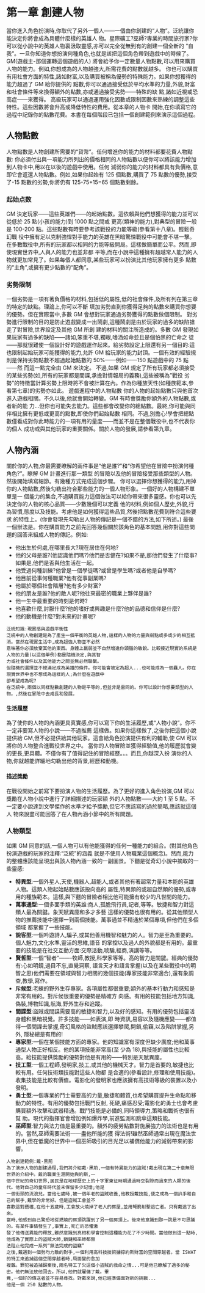 # 第一章 創建人物

當你進入角色扮演時,你取代了另外一個人——一個由你創建的“人物”。泛統讓你能決定你將會成為具體什麼樣的英雄人 物。星際礦工?巫師?專業的時間旅行家?你可以從小說中的英雄人物裏汲取靈感,亦可以完全從無到有的創建一個全新的 “自我”。一旦你知道你想扮演何種角色,也就是該把這個角色帶到遊戲中的時候了。GM\(遊戲主-那個運轉這個遊戲的人\) 將會給予你一定數量人物點數,可以用來購買人物的能力。例如,你想成為的人物越強大,所需花費的點數就越多。 你也可以購買有用社會方面的特性,諸如財富,以及購買被稱為優勢的特殊能力。如果你想獲得的能力超過了 GM 給你提供的 點數,你可以通過接受低於平均水準的力量,外貌,財富和社會條件等來換得額外的點數,亦或通過接受劣勢——特殊的缺 點,諸如近視或恐高症——來獲得。 高級玩家可以通過運用強化因數或限制因數來熟練的調整這些特性。這些因數將會升高或降低特性的費用。從本章的人物卡 開始,在你填寫它的過程中記錄你的點數花費。本書在每個階段已包括一個創建範例來演示這個過程。

## 人物點數

人物點數是人物創建所需要的“貨幣”。任何增進你的能力的材料都要花費人物點數: 你必須付出與一項能力所列出的價格相同的人物點數以便你可以將該能力增加到人物卡中,用以在以後的遊戲中使用。任何 減弱你的能力的材料都具有負價格,意即它會返還人物點數。例如,如果你起始有 125 個點數,購買了 75 點數的優勢,接受 了-15 點數的劣勢,你將仍有 125-75+15=65 個點數剩餘。

### 起始点数

GM 決定玩家——這些英雄們——的起始點數。這依賴與他們想獲得的能力並可以從低於 25 點\(小孩的能力\)到 1000 點之間或 更高\(類神的能力\),對典型的冒險一般是 100-200 點。這些點數有時要參考該戰役的力能等級\(參看第十八章\)。輕鬆奇幻戰 役中擁有足以克制強悍對手能力的英雄在黑暗驚悚戰役中可能會不堪一擊。 在多數戰役中,所有的玩家都以相同的力能等級開局。這樣做簡單而公平。然而,即使現實世界中,人與人的能力也並非都 平等,而在小說中這種擁有超越常人能力的人物就更加常見了。如果每個人都同意,某些玩家可以扮演比其他玩家擁有更多 點數的“主角”,或擁有更少點數的“配角”。

### 劣勢限制

一個劣勢是一項有著負價格的材料,包括低的屬性,低的社會條件,及所有列在第三章的特定的缺點。理論上,你可以不斷 填加劣勢直到你獲得足夠的點數來購買你想要的優勢。但在實際當中,多數 GM 會想對玩家通過劣勢獲得的點數做個限制。 對劣勢進行限制的目的是防止遊戲變成一出鬧劇,這種鬧劇是由於玩家的過多的缺陷搶走了對冒險,世界設定及其他 GM 所創 建的材料的關注所造成的。多數 GM 發現如果玩家有過多的缺陷——諸如,笨重不堪,獨眼,嗜酒如命並且是個怕黑的亡命之 徒——那就很難使一個設計好的遊戲運作起來。給劣勢設定上限還有另一個目的:這也限制起始玩家可能獲得的能力,允許 GM 給玩家的能力封頂。一個有效的經驗規則是保持劣勢點數不超過起始點數的 50%——例如——150 點遊戲中的 75 點——然 而這一點完全由 GM 來決定。 不過,如果 GM 規定了所有玩家都必須接受的某些劣勢\(如,所有的玩家都是間諜,承擔對情報局的義務\),這些被稱為”戰役 劣勢”的特徵當計算劣勢上限時將不會被計算在內。作為你種族天性\(如種族範本,參看第七章\)的劣勢亦如此。 遊戲進程中的人物點數 你的人物的起始點數只與他首次進入遊戲相關。不久以後,他就會開始轉變。GM 有時會獎勵你額外的人物點數,或者新的能 力...但你也可能失去能力。這些都會改變你的總點數。最終,你可能與同伴相比擁有更低或更高的點數,即使你們起始點數 相同。不過,別擔心!學會把總點數僅看成對你此時能力的一項有用的量度——而並不是在整個戰役中,也不代表你的個人 成功或與其他玩家的重要關係。關於人物的發展,請參看第九章。

## 人物內涵

關於你的人物,你最需要瞭解的兩件事是“他是誰?”和“你希望他在冒險中扮演何種角色?”。瞭解 GM 計畫進行那一類型 的冒險以及他的冒險接受那些類型的人物。然後開始填寫細節。有幾種方式完成這個步驟。 你可以選擇你想獲得的能力,用掉你的人物點數,然後勾勒出符合那些能力的一個人物形象。一個好的人物構建不單單是一 個能力的集合,不過購買能力這個做法可以給你帶來很多靈感。你也可以先決定你的人物的核心品質——少數幾個可以定義 他的材料,例如個人歷史,外貌,行為習慣,態度以及技能。考慮他是如何獲得這些品質,然後把點數花費到符合這些要求 的特性上。\(你會發現先勾勒出人物的傳記是一個不錯的方法,如下所述。\) 最後一個辦法是。你在購買能力之前先回答幾個關於該角色的基本問題,用你對這些問題的回答來組成人物的傳記。例如:

* 他出生於何處,在哪里長大?現在居住在何地? 
* 他的父母是誰?\(他認識他們嗎?\)他們是否健在?如果不是,那他們發生了什麼事?如果是,他們是否與他生活在一起。 
* 他受過何種訓練?他曾是一個學徒嗎?或曾是學生嗎?或者他是自學嗎?
* 他目前從事何種職業?他有從事副業嗎?
* 他屬於哪個社會階層?他有多少財富? 
* 他的朋友是誰?他的敵人呢?他往來最密的職業上夥伴是誰? 
* 他一生中最重要的時刻是何時? 
* 他喜歡什麼,討厭什麼?他的嗜好或興趣是什麼?他的品德和信仰是什麼? 
* 他的動機是什麼?對未來的計畫呢?

```text
泛統知識:現實感與遊戲平衡性
泛統中的人物創建是為了產生一個平衡的英雄人物,這樣的人物的力量與弱點或多或少的相互抵消。當然在現實生活中,成為超強人物並不必然
意味著你必須放棄其他的東西。身體上羸弱並不自然增進你頭腦的敏銳。比較接近現實的系統是人物的力量(以這個舉例)都是隨機決定,與其智
力或社會條件以及其他能力之間並無必然聯繫。
但隨機的選擇並不總滿足成為英雄的條件。你可能會被定為超人...也可能成為一個蠢人。你在現實世界中也不想成為這樣的人;為什麼在遊戲中
卻希望成為呢?
在泛統中,兩個以同樣點數創建的人物是平等的,但並非是雷同的。你可以設計你想要類型的人物。,然後在冒險中去成長和發展。
```

#### 生活履歷

為了使你的人物的內涵更具真實感,你可以寫下你的生活履歷,或“人物小說”。你不一定非要寫人物的小說——不過推薦 這樣做。如果你這樣做了,之後你把這個小說提供給 GM,但不必提供給其他玩家。這會給角色扮演提供有利的輔助,使 GM 可以將你的人物整合進戰役世界之中。 當你的人物冒險並獲得經驗值,他的履歷就會變的更長,更具體。不僅你有了值得記住的冒險經歷。。。而且,你越深入扮 演你的人物,你就越能詳細地勾勒出他的背景,經歷和動機。

#### 描述獎勵

在戰役開始之前寫下要扮演人物的生活履歷。為了更好的進入角色扮演,GM 可以獎勵在人物小說中進行了詳細描述的玩家額 外的人物點數——大約 1 至 5 點。不一定要小說達到文學傑作的水準才給予獎勵,但它不應該寫的過於簡略,應該就這個人 物來說盡可能回答了在人物內涵小節中的所有問題。

### 人物類型

如果 GM 同意的話,一個人物可以有他能獲得的任何一種能力的組合。\(對其他角色扮演遊戲的玩家的注釋:“泛統”的涵義 就是不使用人物職業這個概念\)。然而,能力的整體應該能呈現出與該人物內涵一致的一副圖景。下麵是從奇幻小說中摘取的一些靈感: 

* **特異型**:一個外星人,天使,機器人,超能人,或者其他有著超常力量和本能的英雄人物。這類人物起始點數應該投向高的 屬性,特異類的或超自然類的優勢,或專用的種族範本。這樣,與下麵的冒險者相比他可能擁有較少的凡世間的能力。 
* **萬事通型**:一個多面手類的英雄:商人,孤膽飛行員,記者,等等。敏捷和智力對這類人最為關鍵。象天賦異廩和多才多藝 這樣的優勢也很有用的。從其他類型人物的推薦技能中選擇一到兩個技能。萬事通並不精通於某個專項,但他們在多個領域 都掌握了一些技能。 
* **說客型**:一個吟遊詩人,騙子,或其他善用機智和魅力的人。智力是至為重要的。個人魅力,文化水準,靈活的思維,語音 的掌控以及過人的外貌都是有用的。最重要的技能是在社交互動方面:交際活動,唬騙,經商,演講等等。 
* **賢哲型**:一個“智者”——-牧師,教授,科學家等等。高的智力是關鍵。經典的優勢有:心如明鏡,過目不忘,直覺洞察, 語言天才和語言掌握\(以及在某些戰役中的明智之思\)他們需要在領域與智力相關的幾個技能\(專家技能非常適合\),還有象調 查,教學,寫作。 
* **斥候型**:老練的野外生存專家。各項屬性都很重要;額外的基本行動力和感知是非常有用的。對斥候很重要的優勢是精確方 向感。有用的技能包括地方知識,偽裝,博物知識,航海,野外生存和追蹤。 
* **間諜型**:盜賊或間諜需要高的敏捷和智力,以及好的感知。有用的優勢包括靈活身體和黑暗視覺。許多技能——如表演,即 時資訊,易容以及隨機應變——都值得一個間諜去掌握,奇幻風格的盜賊應該選擇攀爬,開鎖,偷竊,以及陷阱掌握,另外, 隱秘總是有用的! 
* **專家型**:一個在某個技能方面的專家。他的知識富有深度但缺少廣度;他和萬事通型人物正好相反。他的某項技能非常高\(至 少為 18\),與技能的屬性也比較高。給技能提供獎勵的優勢對他是有用的——特別是天賦異廩。 
* **技工型**:一個工程師,發明家,技工,或其他的機械天才。智力是首要的,敏捷也比較有用。任何技術類技能對這些人物都 是合適的\(參看設計,修理和使用技能\)。收集技能是比較有價值。電影化的發明家也應該擁有高技術等級的裝置以及小發明。 
* **勇士型**:一個專業的鬥士需要高的力量,敏捷和體質,也希望購買提升生命點和移動力的特性。有用的優勢包括戰鬥反射, 死硬,痛感忍受;電影化的勇士也會考慮購買額外攻擊和武器精通。戰鬥技能是必備的,同時領導力,策略和戰術也很有幫 助。現代的指揮官會增加例如爆炸學,前進監測和跳傘這類技能。 
* **巫師型**:智力與法力值是最重要的。額外的疲勞點數對施展強力的法術也是有用的。當然,巫師需要法術——盡他所能的獲 得法術!雖然巫師通常出現在魔法世界中,但在低魔的世界中一個巫師吸引的目光足以補償他能力的減弱帶來的影響。

```text
人物創建範例:戴·黑荊
為了演示人物的創建過程,我們將介紹戴·黑荊,一個有特異能力的盜賊!戴出現在第二十章無限世界的介紹中。戴的職業生涯開始與約斯,一
個中世紀的奇幻世界,居民是在地球歷史上的十字軍東征時期通過時空裂隙而過來的人類的後代。他對自己的童年時代並未保留多少記憶;他是
一個街頭的流浪兒。當他七歲時,被一個年老的盜賊收養,他教授戴技能,使之成為一個扒手和自己的幫手,戴學的非常好。但是盜賊工會並不
喜歡這對搭檔,在他十五歲時,工會放火燒掉了老人的房屋,並用弩箭射擊逃亡者。只有戴逃了出來。
當時,他感到自己驚恐地從燃燒的房頂跳躍到了另一個房頂上。後來他意識到那一跳是不可思議的。有某件事情發生了,事實上,死亡的恐懼激
發了他傳送異能的釋放,雖然意識到真相和學會控制這種能力花了不少時間。當他做到這一點時,他成為了實際上的盜賊大師,鎖鏈和巫師都無
法阻止他完成一系列“無法完成的盜竊”
之後,戴遇到一個勢均力敵的對手,一個利用高科技技術擄掠約斯財富的空間穿越者。當 ISWAT 的特工來追捕這個空間穿越者時,局面變的愈加
複雜。罪犯被追捕歸案後,兩名特工了欠這個小盜賊的救命之情...可是他已瞭解了過多的秘密。他們無法放他回去。所以,他們就雇傭了戴。畢
竟,一個好的傳送者並不容易尋找。對戴來說,他已經準備面對新的挑戰...
他是一個 250 點數的人物。
```

